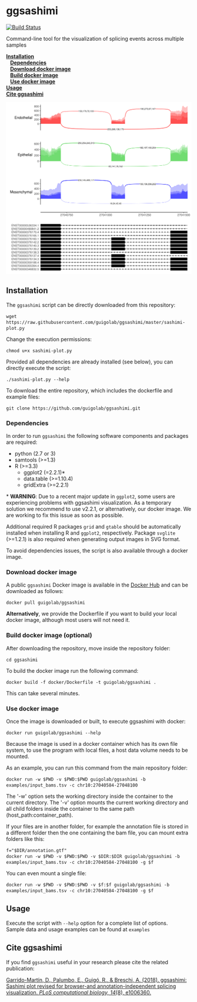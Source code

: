 # ggsashimi

[![Build Status](https://travis-ci.org/guigolab/ggsashimi.svg?branch=master)](https://travis-ci.org/guigolab/ggsashimi)

Command-line tool for the visualization of splicing events across multiple samples

**[Installation](#installation)**<br>
&ensp; **[Dependencies](#dependencies)**<br>
&ensp; **[Download docker image](#download-docker-image)**<br>
&ensp; **[Build docker image](#build-docker-image)**<br>
&ensp; **[Use docker image](#use-docker-image)**<br>
**[Usage](#usage)**<br>
**[Cite ggsashimi](#cite-ggsashimi)**

![image](sashimi.png)

## Installation<a name="installation"></a>

The `ggsashimi` script can be directly downloaded from this repository:

```shell
wget https://raw.githubusercontent.com/guigolab/ggsashimi/master/sashimi-plot.py
```

Change the execution permissions:

```shell
chmod u+x sashimi-plot.py
```

Provided all dependencies are already installed (see below), you can directly execute the script:

```shell
./sashimi-plot.py --help
```

To download the entire repository, which includes the dockerfile and example files:

```shell
git clone https://github.com/guigolab/ggsashimi.git
```

### Dependencies<a name="dependencies"></a>

In order to run `ggsashimi` the following software components and packages are required:

- python (2.7 or 3)
- samtools (>=1.3)
- R (>=3.3)
  - ggplot2 (=2.2.1)*
  - data.table (>=1.10.4)
  - gridExtra (>=2.2.1)

\* __WARNING__: Due to a recent major update in `ggplot2`, some users are experiencing problems with ggsashimi visualization. As a temporary solution we recommend to use v2.2.1, or alternatively, our docker image. We are working to fix this issue as soon as possible.

Additional required R packages `grid` and `gtable` should be automatically installed when installing R and `ggplot2`, respectively. Package `svglite` (>=1.2.1) is also required when generating output images in SVG format.

To avoid dependencies issues, the script is also available through a docker image.

### Download docker image <a name="download-docker-image"></a>

A public `ggsashimi` Docker image is available in the [Docker Hub](https://hub.docker.com/r/guigolab/ggsashimi/) and can be downloaded as follows:

```shell
docker pull guigolab/ggsashimi
```

__Alternatively__, we provide the Dockerfile if you want to build your local docker image, although most users will not need it.

### Build docker image (optional) <a name="build-docker-image"></a>

After downloading the repository, move inside the repository folder:

```shell
cd ggsashimi
```

To build the docker image run the following command:

```shell
docker build -f docker/Dockerfile -t guigolab/ggsashimi .
```

This can take several minutes.

### Use docker image <a name="use-docker-image"></a>

Once the image is downloaded or built, to execute ggsashimi with docker:

```shell
docker run guigolab/ggsashimi --help
```

Because the image is used in a docker container which has its own file system, to use the program with local files, a host data volume needs to be mounted.

As an example, you can run this command from the main repository folder:

```shell
docker run -w $PWD -v $PWD:$PWD guigolab/ggsashimi -b examples/input_bams.tsv -c chr10:27040584-27048100
```

The '-w' option sets the working directory inside the container to the current directory.
The '-v' option mounts the current working directory and all child folders inside the container to the same path (host_path:container_path).

If your files are in another folder, for example the annotation file is stored in a different folder then the one containing the bam file, you can mount extra folders like this:

```shell
f="$DIR/annotation.gtf"
docker run -w $PWD -v $PWD:$PWD -v $DIR:$DIR guigolab/ggsashimi -b examples/input_bams.tsv -c chr10:27040584-27048100 -g $f
```

You can even mount a single file:

```shell
docker run -w $PWD -v $PWD:$PWD -v $f:$f guigolab/ggsashimi -b examples/input_bams.tsv -c chr10:27040584-27048100 -g $f
```

## Usage <a name="usage"></a>

Execute the script with `--help` option for a complete list of options.  
Sample data and usage examples can be found at `examples`

## Cite ggsashimi <a name="cite-ggsashimi"></a>

If you find `ggsashimi` useful in your research please cite the related publication:

[Garrido-Martín, D., Palumbo, E., Guigó, R., & Breschi, A. (2018). ggsashimi: Sashimi plot revised for browser-and annotation-independent splicing visualization. _PLoS computational biology, 14_(8), e1006360.](https://doi.org/10.1371/journal.pcbi.1006360)
